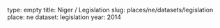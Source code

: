 type: empty
title: Niger / Legislation
slug: places/ne/datasets/legislation
place: ne
dataset: legislation
year: 2014
